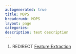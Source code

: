 ```yaml
---
autogenerated: true
title: MOPS
breadcrumb: MOPS
layout: page
categories: 
description: test description
---
```


1.  REDIRECT [Feature Extraction](Feature_Extraction)
